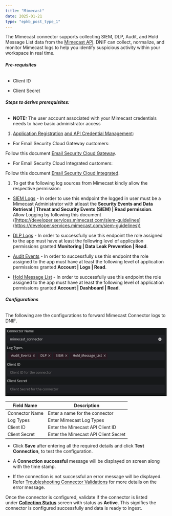 ```yaml
---
title: "Mimecast"
date: 2025-01-21
type: "epkb_post_type_1"
---
```


The Mimecast connector supports collecting SIEM, DLP, Audit, and Hold Message List data from the [Mimecast API](https://developer.services.mimecast.com/apis). DNIF can collect, normalize, and monitor Mimecast logs to help you identify suspicious activity within your workspace in real time.

###### **Pre-requisites**

- Client ID

- Client Secret

###### **Steps to derive prerequisites:**

- **NOTE:** The user account associated with your Mimecast credentials needs to have basic administrator access

1. [Application Registration](https://developer.services.mimecast.com/api-overview#application-registration-credential-management) [](https://developer.services.mimecast.com/api-overview#application-registration-credential-management)[and API Credential Management](https://developer.services.mimecast.com/api-overview#application-registration-credential-management):

- For Email Security Cloud Gateway customers: 

Follow this document [Email Security Cloud Gateway](https://community.mimecast.com/s/article/api-integrations-managing-api-2-0-for-cloud-gateway).

- For Email Security Cloud Integrated customers: 

Follow this document [Email Security Cloud Integrated](https://community.mimecast.com/s/article/api-integrations-managing-api-2-0-for-cloud-integrated).

1. To get the following log sources from Mimecast kindly allow the respective permission:

- [SIEM Logs](https://developer.services.mimecast.com/docs/threatssecurityeventsanddataforcg/1/routes/siem/v1/events/cg/get) - In order to use this endpoint the logged in user must be a Mimecast Administrator with atleast the **Security Events and Data Retrieval | Threat and Security Events (SIEM) | Read permission**.  
    Allow Logging by following this document ([https://developer.services.mimecast.com/siem-guidelines](https://developer.services.mimecast.com/siem-guidelines))

- [DLP Logs](https://developer.services.mimecast.com/docs/securityevents/1/routes/api/dlp/get-logs/post) - In order to successfully use this endpoint the role assigned to the app must have at least the following level of application permissions granted **Monitoring | Data Leak Prevention | Read**.

- [Audit Events](https://developer.services.mimecast.com/docs/auditevents/1/routes/api/audit/get-audit-events/post) - In order to successfully use this endpoint the role assigned to the app must have at least the following level of application permissions granted **Account | Logs | Read**.

- [Hold Message List](https://developer.services.mimecast.com/docs/cloudgateway/1/routes/api/gateway/get-hold-message-list/post) - In order to successfully use this endpoint the role assigned to the app must have at least the following level of application permissions granted **Account | Dashboard | Read**.

###### **Configurations**

The following are the configurations to forward Mimecast Connector logs to DNIF.‌

![image 1-4](./mimecast-img/mimecast-1.webp)

| **Field Name**  | **Description** |
| --- | --- |
| Connector Name | Enter a name for the connector |
| Log Types | Enter Mimecast Log Types |
| Client ID | Enter the Mimecast API Client ID |
| Client Secret | Enter the Mimecast API Client Secret |

- Click **Save** after entering all the required details and click **Test Connection**, to test the configuration.

- A **Connection successful** message will be displayed on screen along with the time stamp.

- If the connection is not successful an error message will be displayed. Refer [Troubleshooting Connector Validations](https://dnif.it/kb/troubleshooting-and-debugging/troubleshooting-connector-validations/) for more details on the error message.

Once the connector is configured, validate if the connector is listed under **[Collection Status](https://dnif.it/kb/operations/collection-status/)** screen with status as **Active**. This signifies the connector is configured successfully and data is ready to ingest.

